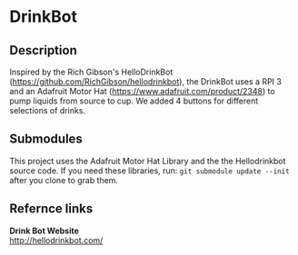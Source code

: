 # DrinkBot
## Description
Inspired by the Rich Gibson's HelloDrinkBot (https://github.com/RichGibson/hellodrinkbot), the DrinkBot uses a RPI 3 and an Adafruit Motor Hat (https://www.adafruit.com/product/2348) to pump liquids from source to cup.  We added 4 buttons for different selections of drinks.

## Submodules
This project uses the Adafruit Motor Hat Library and the the Hellodrinkbot source code. If you need these libraries, run:
`git submodule update --init` 
after you clone to grab them.


## Refernce links
__Drink Bot Website__  
http://hellodrinkbot.com/ 
